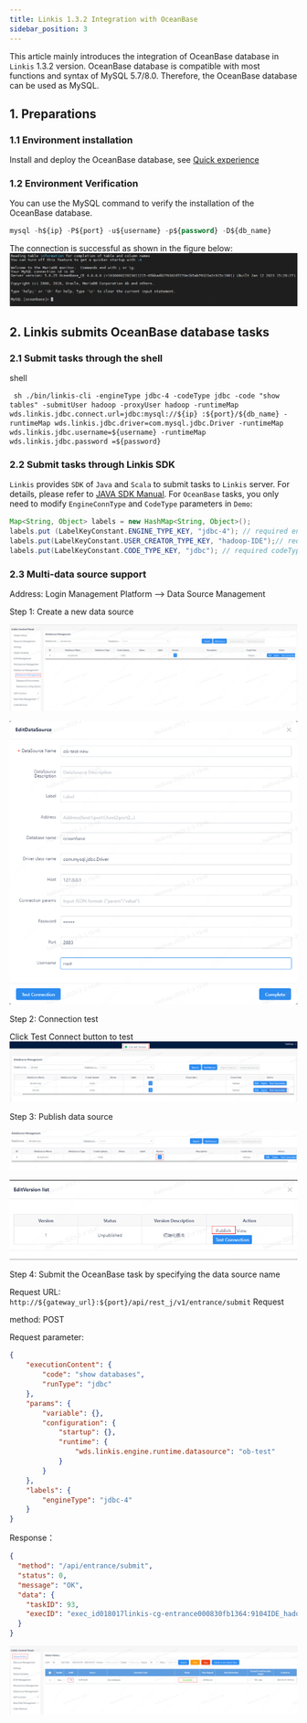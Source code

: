 ```yaml
--- 
title: Linkis 1.3.2 Integration with OceanBase
sidebar_position: 3
--- 
```


This article mainly introduces the integration of OceanBase database in `Linkis` 1.3.2 version. OceanBase database is compatible with most functions and syntax of MySQL 5.7/8.0. Therefore, the OceanBase database can be used as MySQL.

## 1. Preparations
### 1.1 Environment installation

Install and deploy the OceanBase database, see [Quick experience](https://en.oceanbase.com/docs/community-observer-en-10000000000829647)

### 1.2 Environment Verification
You can use the MySQL command to verify the installation of the OceanBase database.
```sql 
mysql -h${ip} -P${port} -u${username} -p${password} -D${db_name}
```
The connection is successful as shown in the figure below:
![](./img/ob-conn.png)

## 2. Linkis submits OceanBase database tasks
### 2.1 Submit tasks through the shell
shell

```shell
 sh ./bin/linkis-cli -engineType jdbc-4 -codeType jdbc -code "show tables" -submitUser hadoop -proxyUser hadoop -runtimeMap wds.linkis.jdbc.connect.url=jdbc:mysql://${ip} :${port}/${db_name} -runtimeMap wds.linkis.jdbc.driver=com.mysql.jdbc.Driver -runtimeMap wds.linkis.jdbc.username=${username} -runtimeMap wds.linkis.jdbc.password =${password} 
``` 

### 2.2 Submit tasks through Linkis SDK
`Linkis` provides `SDK` of `Java` and `Scala` to submit tasks to `Linkis` server. For details, please refer to [JAVA SDK Manual](/docs/latest/user-guide/sdk-manual). For `OceanBase` tasks, you only need to modify `EngineConnType` and `CodeType` parameters in `Demo`:
```java 
Map<String, Object> labels = new HashMap<String, Object>(); 
labels.put (LabelKeyConstant.ENGINE_TYPE_KEY, "jdbc-4"); // required engineType Label
labels.put(LabelKeyConstant.USER_CREATOR_TYPE_KEY, "hadoop-IDE");// required execute user and creator 
labels.put(LabelKeyConstant.CODE_TYPE_KEY, "jdbc"); // required codeType 
``` 

### 2.3 Multi-data source support
Address: Login Management Platform --> Data Source Management

Step 1: Create a new data source

![](./img/ds-manage-en.png)

![](./img/new-en.png)

Step 2: Connection test

Click Test Connect button to test
![](./img/ob-test-en.png)

Step 3: Publish data source

![](./img/publish-1-en.png)

![](./img/publish-2-en.png)

Step 4: Submit the OceanBase task by specifying the data source name

Request URL: `http://${gateway_url}:${port}/api/rest_j/v1/entrance/submit` Request

method: POST

Request parameter:
```json 
{
    "executionContent": {
        "code": "show databases",
        "runType": "jdbc"
    },
    "params": {
        "variable": {},
        "configuration": {
            "startup": {},
            "runtime": {
                "wds.linkis.engine.runtime.datasource": "ob-test"
            }
        }
    },
    "labels": {
        "engineType": "jdbc-4"
    }
}
```
Response：
```json
{
  "method": "/api/entrance/submit",
  "status": 0,
  "message": "OK",
  "data": {
    "taskID": 93,
    "execID": "exec_id018017linkis-cg-entrance000830fb1364:9104IDE_hadoop_jdbc_0"
  }
}
```

![](./img/show-status-en.png)